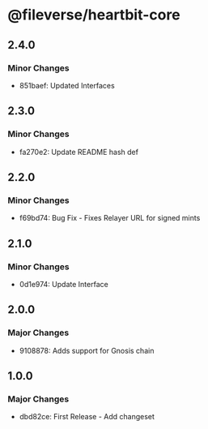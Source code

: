 # @fileverse/heartbit-core

## 2.4.0

### Minor Changes

- 851baef: Updated Interfaces

## 2.3.0

### Minor Changes

- fa270e2: Update README hash def

## 2.2.0

### Minor Changes

- f69bd74: Bug Fix - Fixes Relayer URL for signed mints

## 2.1.0

### Minor Changes

- 0d1e974: Update Interface

## 2.0.0

### Major Changes

- 9108878: Adds support for Gnosis chain

## 1.0.0

### Major Changes

- dbd82ce: First Release - Add changeset
